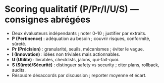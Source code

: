 # Scoring qualitatif (P/Pr/I/U/S) — consignes abrégées
- Deux évaluateurs indépendants ; noter 0–10 ; justifier par extraits.
- **P (Pertinence)** : adéquation au besoin ; couvrir risques, conformité, sûreté.
- **Pr (Précision)** : granularité, seuils, mécanismes ; éviter le vague.
- **I (Innovation)** : idées non triviales mais actionnables.
- **U (Utilité)** : livrables, checklists, jalons, qui-fait-quoi.
- **S (Sûreté/Sécurité)** : distinguer safety vs security ; citer plans, rollback, audits.
- Résoudre désaccords par discussion ; reporter moyenne et écart.
